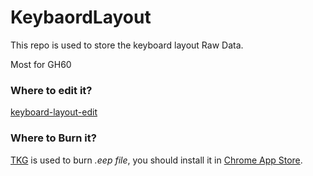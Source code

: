 # KeybaordLayout
This repo is used to store the keyboard layout Raw Data.

Most for GH60

### Where to edit it?
[keyboard-layout-edit](http://www.keyboard-layout-editor.com/)

### Where to Burn it?
[TKG](tkg.io) is used to burn _.eep file_, you should install it in [Chrome App Store](https://chrome.google.com/webstore/detail/tkg-chrome-app/kmbmjdabhpdnpeobnbdchihdcdaccidi?hl=en-US).
